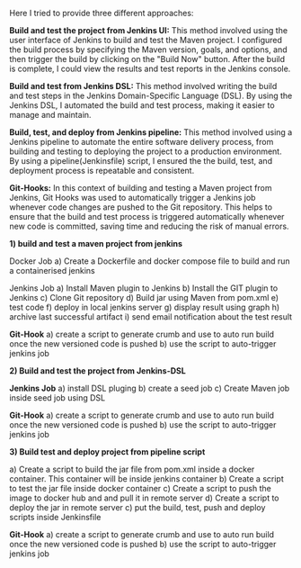 Here I tried to provide three different approaches:

**Build and test the project from Jenkins UI:** This method involved using the user interface of Jenkins to build and test the Maven project. I configured the build process by specifying the Maven version, goals, and options, and then trigger the build by clicking on the "Build Now" button. After the build is complete, I could view the results and test reports in the Jenkins console.

**Build and test from Jenkins DSL:** This method involved writing the build and test steps in the Jenkins Domain-Specific Language (DSL). By using the Jenkins DSL, I automated the build and test process, making it easier to manage and maintain.

**Build, test, and deploy from Jenkins pipeline:** This method involved using a Jenkins pipeline to automate the entire software delivery process, from building and testing to deploying the project to a production environment. By using a pipeline(Jenkinsfile) script, I ensured the the build, test, and deployment process is repeatable and consistent.

**Git-Hooks:** In this context of building and testing a Maven project from Jenkins, Git Hooks was used to automatically trigger a Jenkins job whenever code changes are pushed to the Git repository. This helps to ensure that the build and test process is triggered automatically whenever new code is committed, saving time and reducing the risk of manual errors.

**1) build and test a maven project from jenkins**

Docker Job
  a) Create a Dockerfile and docker compose file to build and run a containerised jenkins

Jenkins Job
  a) Install Maven plugin to Jenkins
  b) Install the GIT plugin to Jenkins
  c) Clone Git repository 
  d) Build jar using Maven from pom.xml
  e) test code
  f) deploy in local jenkins server
  g) display result using graph
  h) archive last successful artifact
  i) send email notification about the test result
  
**Git-Hook**
  a) create a script to generate crumb and use to auto run build once the new versioned code is pushed
  b) use the script to auto-trigger jenkins job

**2) Build and test the project from Jenkins-DSL**

**Jenkins Job**
  a) install DSL pluging
  b) create a seed job
  c) Create Maven job inside seed job using DSL

**Git-Hook**
  a) create a script to generate crumb and use to auto run build once the new versioned code is pushed
  b) use the script to auto-trigger jenkins job

**3) Build test and deploy project from pipeline script**

  a) Create a script to build the jar file from pom.xml inside a docker container. This container will be inside jenkins container
  b) Create a script to test the jar file inside docker container 
  c) Create a script to push the image to docker hub and and pull it in remote server
  d) Create a script to deploy the jar in remote server
  c) put the build, test, push and deploy scripts inside Jenkinsfile
  
**Git-Hook**
  a) create a script to generate crumb and use to auto run build once the new versioned code is pushed
  b) use the script to auto-trigger jenkins job
